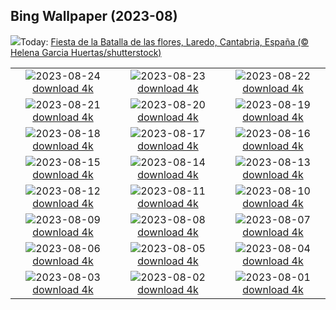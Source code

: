 ## Bing Wallpaper (2023-08)
![](https://www.bing.com/th?id=OHR.Battleofflowers_ES-ES3497092168_UHD.jpg&w=1000)Today: [Fiesta de la Batalla de las flores, Laredo, Cantabria, España (© Helena Garcia Huertas/shutterstock)](https://www.bing.com/th?id=OHR.Battleofflowers_ES-ES3497092168_UHD.jpg)

|      |      |      |
| :----: | :----: | :----: |
|![](https://www.bing.com/th?id=OHR.SharkFinCove_ES-ES6736765926_UHD.jpg&pid=hp&w=384&h=216&rs=1&c=4)2023-08-24 [download 4k](https://www.bing.com/th?id=OHR.SharkFinCove_ES-ES6736765926_UHD.jpg)|![](https://www.bing.com/th?id=OHR.SkogafossWaterfall_ES-ES6467802413_UHD.jpg&pid=hp&w=384&h=216&rs=1&c=4)2023-08-23 [download 4k](https://www.bing.com/th?id=OHR.SkogafossWaterfall_ES-ES6467802413_UHD.jpg)|![](https://www.bing.com/th?id=OHR.TunisiaAmphitheatre_ES-ES6251726563_UHD.jpg&pid=hp&w=384&h=216&rs=1&c=4)2023-08-22 [download 4k](https://www.bing.com/th?id=OHR.TunisiaAmphitheatre_ES-ES6251726563_UHD.jpg)|
|![](https://www.bing.com/th?id=OHR.EmeraldLakeYukon_ES-ES6112379724_UHD.jpg&pid=hp&w=384&h=216&rs=1&c=4)2023-08-21 [download 4k](https://www.bing.com/th?id=OHR.EmeraldLakeYukon_ES-ES6112379724_UHD.jpg)|![](https://www.bing.com/th?id=OHR.StartPointLight_ES-ES5997851284_UHD.jpg&pid=hp&w=384&h=216&rs=1&c=4)2023-08-20 [download 4k](https://www.bing.com/th?id=OHR.StartPointLight_ES-ES5997851284_UHD.jpg)|![](https://www.bing.com/th?id=OHR.CameraSquirrel_ES-ES5849833566_UHD.jpg&pid=hp&w=384&h=216&rs=1&c=4)2023-08-19 [download 4k](https://www.bing.com/th?id=OHR.CameraSquirrel_ES-ES5849833566_UHD.jpg)|
|![](https://www.bing.com/th?id=OHR.AvatarMountain_ES-ES5548493877_UHD.jpg&pid=hp&w=384&h=216&rs=1&c=4)2023-08-18 [download 4k](https://www.bing.com/th?id=OHR.AvatarMountain_ES-ES5548493877_UHD.jpg)|![](https://www.bing.com/th?id=OHR.TaorminaSquare_ES-ES3572734351_UHD.jpg&pid=hp&w=384&h=216&rs=1&c=4)2023-08-17 [download 4k](https://www.bing.com/th?id=OHR.TaorminaSquare_ES-ES3572734351_UHD.jpg)|![](https://www.bing.com/th?id=OHR.KeyWestBridge_ES-ES4220778190_UHD.jpg&pid=hp&w=384&h=216&rs=1&c=4)2023-08-16 [download 4k](https://www.bing.com/th?id=OHR.KeyWestBridge_ES-ES4220778190_UHD.jpg)|
|![](https://www.bing.com/th?id=OHR.FeriaDeMalaga_ES-ES7110024776_UHD.jpg&pid=hp&w=384&h=216&rs=1&c=4)2023-08-15 [download 4k](https://www.bing.com/th?id=OHR.FeriaDeMalaga_ES-ES7110024776_UHD.jpg)|![](https://www.bing.com/th?id=OHR.GeckoLeaf_ES-ES8095107957_UHD.jpg&pid=hp&w=384&h=216&rs=1&c=4)2023-08-14 [download 4k](https://www.bing.com/th?id=OHR.GeckoLeaf_ES-ES8095107957_UHD.jpg)|![](https://www.bing.com/th?id=OHR.Perseidas_ES-ES6990766154_UHD.jpg&pid=hp&w=384&h=216&rs=1&c=4)2023-08-13 [download 4k](https://www.bing.com/th?id=OHR.Perseidas_ES-ES6990766154_UHD.jpg)|
|![](https://www.bing.com/th?id=OHR.ThreeElephants_ES-ES8167811199_UHD.jpg&pid=hp&w=384&h=216&rs=1&c=4)2023-08-12 [download 4k](https://www.bing.com/th?id=OHR.ThreeElephants_ES-ES8167811199_UHD.jpg)|![](https://www.bing.com/th?id=OHR.JupiterArtland_ES-ES8553540755_UHD.jpg&pid=hp&w=384&h=216&rs=1&c=4)2023-08-11 [download 4k](https://www.bing.com/th?id=OHR.JupiterArtland_ES-ES8553540755_UHD.jpg)|![](https://www.bing.com/th?id=OHR.WorldLionDay_ES-ES6884222096_UHD.jpg&pid=hp&w=384&h=216&rs=1&c=4)2023-08-10 [download 4k](https://www.bing.com/th?id=OHR.WorldLionDay_ES-ES6884222096_UHD.jpg)|
|![](https://www.bing.com/th?id=OHR.BathurstArt_ES-ES6749343914_UHD.jpg&pid=hp&w=384&h=216&rs=1&c=4)2023-08-09 [download 4k](https://www.bing.com/th?id=OHR.BathurstArt_ES-ES6749343914_UHD.jpg)|![](https://www.bing.com/th?id=OHR.InfinityTaipei_ES-ES6046088181_UHD.jpg&pid=hp&w=384&h=216&rs=1&c=4)2023-08-08 [download 4k](https://www.bing.com/th?id=OHR.InfinityTaipei_ES-ES6046088181_UHD.jpg)|![](https://www.bing.com/th?id=OHR.BodieNC_ES-ES5892783655_UHD.jpg&pid=hp&w=384&h=216&rs=1&c=4)2023-08-07 [download 4k](https://www.bing.com/th?id=OHR.BodieNC_ES-ES5892783655_UHD.jpg)|
|![](https://www.bing.com/th?id=OHR.NaganoPond_ES-ES5655396958_UHD.jpg&pid=hp&w=384&h=216&rs=1&c=4)2023-08-06 [download 4k](https://www.bing.com/th?id=OHR.NaganoPond_ES-ES5655396958_UHD.jpg)|![](https://www.bing.com/th?id=OHR.AtlanticPuffin_ES-ES5247855949_UHD.jpg&pid=hp&w=384&h=216&rs=1&c=4)2023-08-05 [download 4k](https://www.bing.com/th?id=OHR.AtlanticPuffin_ES-ES5247855949_UHD.jpg)|![](https://www.bing.com/th?id=OHR.GothicRuins_ES-ES4960071647_UHD.jpg&pid=hp&w=384&h=216&rs=1&c=4)2023-08-04 [download 4k](https://www.bing.com/th?id=OHR.GothicRuins_ES-ES4960071647_UHD.jpg)|
|![](https://www.bing.com/th?id=OHR.ZelenciSprings_ES-ES4174854094_UHD.jpg&pid=hp&w=384&h=216&rs=1&c=4)2023-08-03 [download 4k](https://www.bing.com/th?id=OHR.ZelenciSprings_ES-ES4174854094_UHD.jpg)|![](https://www.bing.com/th?id=OHR.CapitolButte_ES-ES3615856410_UHD.jpg&pid=hp&w=384&h=216&rs=1&c=4)2023-08-02 [download 4k](https://www.bing.com/th?id=OHR.CapitolButte_ES-ES3615856410_UHD.jpg)|![](https://www.bing.com/th?id=OHR.DenaliClimber_ES-ES3274030285_UHD.jpg&pid=hp&w=384&h=216&rs=1&c=4)2023-08-01 [download 4k](https://www.bing.com/th?id=OHR.DenaliClimber_ES-ES3274030285_UHD.jpg)|

